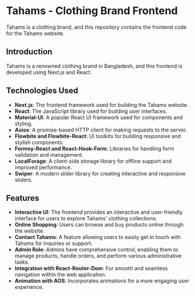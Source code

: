 # Tahams - Clothing Brand Frontend

Tahams is a clothing brand, and this repository contains the frontend code for the Tahams website.

## Introduction

Tahams is a renowned clothing brand in Bangladesh, and this frontend is developed using Next.js and React.

## Technologies Used

- **Next.js**: The frontend framework used for building the Tahams website.
- **React**: The JavaScript library used for building user interfaces.
- **Material-UI**: A popular React UI framework used for components and styling.
- **Axios**: A promise-based HTTP client for making requests to the server.
- **Flowbite and Flowbite-React**: UI toolkits for building responsive and stylish components.
- **Formsy-React and React-Hook-Form**: Libraries for handling form validation and management.
- **LocalForage**: A client-side storage library for offline support and improved performance.
- **Swiper**: A modern slider library for creating interactive and responsive sliders.

## Features

- **Interactive UI**: The frontend provides an interactive and user-friendly interface for users to explore Tahams' clothing collections.
- **Online Shopping**: Users can browse and buy products online through the website.
- **Contact Tahams**: A feature allowing users to easily get in touch with Tahams for inquiries or support.
- **Admin Role**: Admins have comprehensive control, enabling them to manage products, handle orders, and perform various administrative tasks.
- **Integration with React-Router-Dom**: For smooth and seamless navigation within the web application.
- **Animation with AOS**: Incorporates animations for a more engaging user experience.

